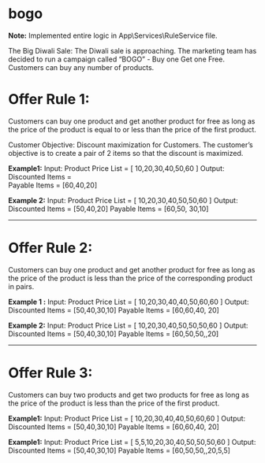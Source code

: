 # bogo
<b>Note:</b> Implemented entire logic in App\Services\RuleService file.

The Big Diwali Sale: 
The Diwali sale is approaching. The marketing team has decided to run a campaign called “BOGO” - Buy one Get one Free. Customers can buy any number of products. 

# Offer Rule 1: 
Customers can buy one product and get another product for free as long as the price of the product is equal to or less than the price of the first product. 

Customer Objective: Discount maximization for Customers. The customer’s objective is to create a pair of 2 items so that the discount is maximized. 

<b>Example1:</b>
Input: 
Product Price List = [ 10,20,30,40,50,60 ] 
Output:
Discounted Items = 	
Payable Items = [60,40,20]

<b>Example 2:</b>
Input: 
Product Price List = [ 10,20,30,40,50,50,60 ] 
Output:
Discounted Items = [50,40,20]
Payable Items = [60,50, 30,10]

--------------

# Offer Rule 2:  
Customers can buy one product and get another product for free as long as the price of the product is less than the price of the corresponding product in pairs. 

<b>Example 1 :</b>
Input:
Product Price List = [ 10,20,30,40,40,50,60,60 ] 
Output:
Discounted Items = [50,40,30,10]
Payable Items = [60,60,40, 20]

<b>Example 2:</b>
Input:
Product Price List = [ 10,20,30,40,50,50,50,60 ] 
Output:
Discounted Items = [50,40,30,10]
Payable Items = [60,50,50,,20]

--------------

# Offer Rule 3:  
Customers can buy two products and get two products for free as long as the price of the product is less than the price of the first product. 

<b>Example1:</b>
Input:
Product Price List = [ 10,20,30,40,40,50,60,60 ] 
Output:
Discounted Items = [50,40,30,10]
Payable Items = [60,60,40, 20]

<b>Example1:</b>
Input:
Product Price List = [ 5,5,10,20,30,40,50,50,50,60 ] 
Output:
Discounted Items = [50,40,30,10]
Payable Items = [60,50,50,,20,5,5]


